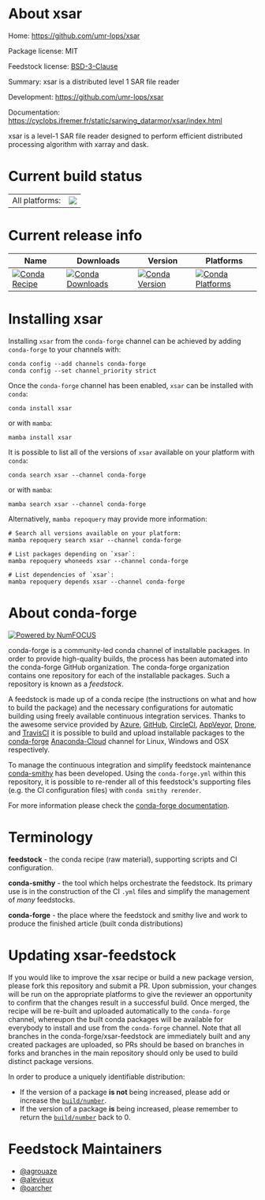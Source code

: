 About xsar
==========

Home: https://github.com/umr-lops/xsar

Package license: MIT

Feedstock license: [BSD-3-Clause](https://github.com/conda-forge/xsar-feedstock/blob/main/LICENSE.txt)

Summary: xsar is a distributed level 1 SAR file reader

Development: https://github.com/umr-lops/xsar

Documentation: https://cyclobs.ifremer.fr/static/sarwing_datarmor/xsar/index.html

xsar is a level-1 SAR file reader designed to perform efficient distributed processing algorithm with xarray and dask.

Current build status
====================


<table><tr><td>All platforms:</td>
    <td>
      <a href="https://dev.azure.com/conda-forge/feedstock-builds/_build/latest?definitionId=14630&branchName=main">
        <img src="https://dev.azure.com/conda-forge/feedstock-builds/_apis/build/status/xsar-feedstock?branchName=main">
      </a>
    </td>
  </tr>
</table>

Current release info
====================

| Name | Downloads | Version | Platforms |
| --- | --- | --- | --- |
| [![Conda Recipe](https://img.shields.io/badge/recipe-xsar-green.svg)](https://anaconda.org/conda-forge/xsar) | [![Conda Downloads](https://img.shields.io/conda/dn/conda-forge/xsar.svg)](https://anaconda.org/conda-forge/xsar) | [![Conda Version](https://img.shields.io/conda/vn/conda-forge/xsar.svg)](https://anaconda.org/conda-forge/xsar) | [![Conda Platforms](https://img.shields.io/conda/pn/conda-forge/xsar.svg)](https://anaconda.org/conda-forge/xsar) |

Installing xsar
===============

Installing `xsar` from the `conda-forge` channel can be achieved by adding `conda-forge` to your channels with:

```
conda config --add channels conda-forge
conda config --set channel_priority strict
```

Once the `conda-forge` channel has been enabled, `xsar` can be installed with `conda`:

```
conda install xsar
```

or with `mamba`:

```
mamba install xsar
```

It is possible to list all of the versions of `xsar` available on your platform with `conda`:

```
conda search xsar --channel conda-forge
```

or with `mamba`:

```
mamba search xsar --channel conda-forge
```

Alternatively, `mamba repoquery` may provide more information:

```
# Search all versions available on your platform:
mamba repoquery search xsar --channel conda-forge

# List packages depending on `xsar`:
mamba repoquery whoneeds xsar --channel conda-forge

# List dependencies of `xsar`:
mamba repoquery depends xsar --channel conda-forge
```


About conda-forge
=================

[![Powered by
NumFOCUS](https://img.shields.io/badge/powered%20by-NumFOCUS-orange.svg?style=flat&colorA=E1523D&colorB=007D8A)](https://numfocus.org)

conda-forge is a community-led conda channel of installable packages.
In order to provide high-quality builds, the process has been automated into the
conda-forge GitHub organization. The conda-forge organization contains one repository
for each of the installable packages. Such a repository is known as a *feedstock*.

A feedstock is made up of a conda recipe (the instructions on what and how to build
the package) and the necessary configurations for automatic building using freely
available continuous integration services. Thanks to the awesome service provided by
[Azure](https://azure.microsoft.com/en-us/services/devops/), [GitHub](https://github.com/),
[CircleCI](https://circleci.com/), [AppVeyor](https://www.appveyor.com/),
[Drone](https://cloud.drone.io/welcome), and [TravisCI](https://travis-ci.com/)
it is possible to build and upload installable packages to the
[conda-forge](https://anaconda.org/conda-forge) [Anaconda-Cloud](https://anaconda.org/)
channel for Linux, Windows and OSX respectively.

To manage the continuous integration and simplify feedstock maintenance
[conda-smithy](https://github.com/conda-forge/conda-smithy) has been developed.
Using the ``conda-forge.yml`` within this repository, it is possible to re-render all of
this feedstock's supporting files (e.g. the CI configuration files) with ``conda smithy rerender``.

For more information please check the [conda-forge documentation](https://conda-forge.org/docs/).

Terminology
===========

**feedstock** - the conda recipe (raw material), supporting scripts and CI configuration.

**conda-smithy** - the tool which helps orchestrate the feedstock.
                   Its primary use is in the construction of the CI ``.yml`` files
                   and simplify the management of *many* feedstocks.

**conda-forge** - the place where the feedstock and smithy live and work to
                  produce the finished article (built conda distributions)


Updating xsar-feedstock
=======================

If you would like to improve the xsar recipe or build a new
package version, please fork this repository and submit a PR. Upon submission,
your changes will be run on the appropriate platforms to give the reviewer an
opportunity to confirm that the changes result in a successful build. Once
merged, the recipe will be re-built and uploaded automatically to the
`conda-forge` channel, whereupon the built conda packages will be available for
everybody to install and use from the `conda-forge` channel.
Note that all branches in the conda-forge/xsar-feedstock are
immediately built and any created packages are uploaded, so PRs should be based
on branches in forks and branches in the main repository should only be used to
build distinct package versions.

In order to produce a uniquely identifiable distribution:
 * If the version of a package **is not** being increased, please add or increase
   the [``build/number``](https://docs.conda.io/projects/conda-build/en/latest/resources/define-metadata.html#build-number-and-string).
 * If the version of a package **is** being increased, please remember to return
   the [``build/number``](https://docs.conda.io/projects/conda-build/en/latest/resources/define-metadata.html#build-number-and-string)
   back to 0.

Feedstock Maintainers
=====================

* [@agrouaze](https://github.com/agrouaze/)
* [@alevieux](https://github.com/alevieux/)
* [@oarcher](https://github.com/oarcher/)

